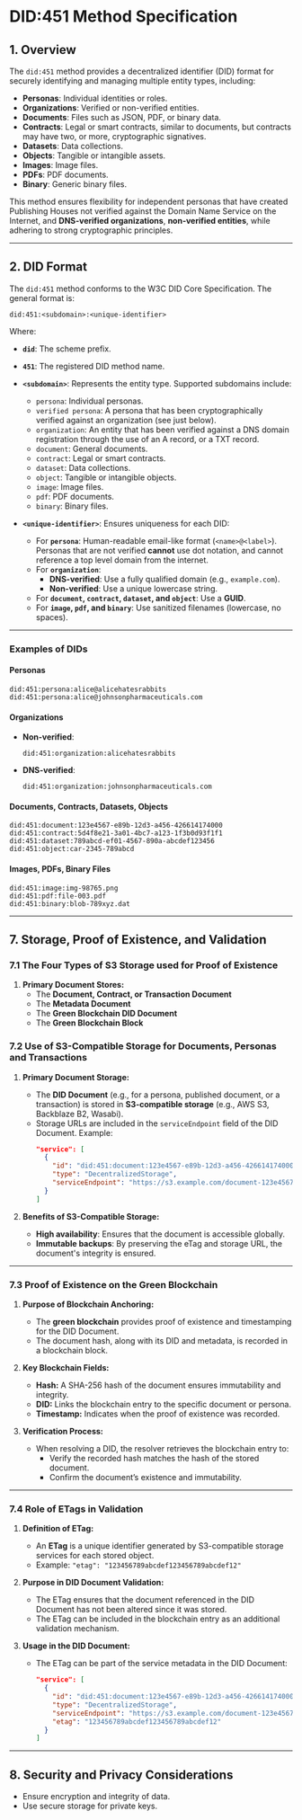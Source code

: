 
# **DID:451 Method Specification**

## **1. Overview**

The `did:451` method provides a decentralized identifier (DID) format for securely identifying and managing multiple entity types, including:
- **Personas**: Individual identities or roles.
- **Organizations**: Verified or non-verified entities.
- **Documents**: Files such as JSON, PDF, or binary data.
- **Contracts**: Legal or smart contracts, similar to documents, but contracts may have two, or more, cryptographic signatives.
- **Datasets**: Data collections.
- **Objects**: Tangible or intangible assets.
- **Images**: Image files.
- **PDFs**: PDF documents.
- **Binary**: Generic binary files.

This method ensures flexibility for independent personas that have created Publishing Houses not verified against the Domain Name Service on the Internet, and **DNS-verified organizations**, **non-verified entities**, while adhering to strong cryptographic principles.

---

## **2. DID Format**

The `did:451` method conforms to the W3C DID Core Specification. The general format is:

```plaintext
did:451:<subdomain>:<unique-identifier>
```

Where:
- **`did`**: The scheme prefix.
- **`451`**: The registered DID method name.
- **`<subdomain>`**: Represents the entity type. Supported subdomains include:
    - `persona`: Individual personas.
    - `verified persona`: A persona that has been cryptographically verified against an organization (see just below).
    - `organization`: An entity that has been verified against a DNS domain registration through the use of an A record, or a TXT record.
    - `document`: General documents.
    - `contract`: Legal or smart contracts.
    - `dataset`: Data collections.
    - `object`: Tangible or intangible objects.
    - `image`: Image files.
    - `pdf`: PDF documents.
    - `binary`: Binary files.

- **`<unique-identifier>`**: Ensures uniqueness for each DID:
    - For **`persona`**: Human-readable email-like format (`<name>@<label>`).  Personas that are not verified **cannot** use dot notation, and cannot reference a top level domain from the internet.  
    - For **`organization`**: 
        - **DNS-verified**: Use a fully qualified domain (e.g., `example.com`).
        - **Non-verified**: Use a unique lowercase string.
    - For **`document`, `contract`, `dataset`, and `object`**: Use a **GUID**.
    - For **`image`, `pdf`, and `binary`**: Use sanitized filenames (lowercase, no spaces).

---

### **Examples of DIDs**

#### **Personas**
```plaintext
did:451:persona:alice@alicehatesrabbits
did:451:persona:alice@johnsonpharmaceuticals.com
```

#### **Organizations**
- **Non-verified**:
    ```plaintext
    did:451:organization:alicehatesrabbits
    ```
- **DNS-verified**:
    ```plaintext
    did:451:organization:johnsonpharmaceuticals.com
    ```

#### **Documents, Contracts, Datasets, Objects**
```plaintext
did:451:document:123e4567-e89b-12d3-a456-426614174000
did:451:contract:5d4f8e21-3a01-4bc7-a123-1f3b0d93f1f1
did:451:dataset:789abcd-ef01-4567-890a-abcdef123456
did:451:object:car-2345-789abcd
```

#### **Images, PDFs, Binary Files**
```plaintext
did:451:image:img-98765.png
did:451:pdf:file-003.pdf
did:451:binary:blob-789xyz.dat
```

---

## **7. Storage, Proof of Existence, and Validation**

### **7.1 The Four Types of S3 Storage used for Proof of Existence**
1. **Primary Document Stores:**
   - The **Document, Contract, or Transaction Document**
   - The **Metadata Document**
   - The **Green Blockchain DID Document**
   - The **Green Blockchain Block**
    
### **7.2 Use of S3-Compatible Storage for Documents, Personas and Transactions**
1. **Primary Document Storage:**
   - The **DID Document** (e.g., for a persona, published document, or a transaction) is stored in **S3-compatible storage** (e.g., AWS S3, Backblaze B2, Wasabi).
   - Storage URLs are included in the `serviceEndpoint` field of the DID Document. Example:
     ```json
     "service": [
       {
         "id": "did:451:document:123e4567-e89b-12d3-a456-426614174000#storage",
         "type": "DecentralizedStorage",
         "serviceEndpoint": "https://s3.example.com/document-123e4567-e89b-12d3-a456-426614174000"
       }
     ]
     ```

2. **Benefits of S3-Compatible Storage:**
   - **High availability**: Ensures that the document is accessible globally.
   - **Immutable backups**: By preserving the eTag and storage URL, the document's integrity is ensured.

---

### **7.3 Proof of Existence on the Green Blockchain**
1. **Purpose of Blockchain Anchoring:**
   - The **green blockchain** provides proof of existence and timestamping for the DID Document.
   - The document hash, along with its DID and metadata, is recorded in a blockchain block.

2. **Key Blockchain Fields:**
   - **Hash:** A SHA-256 hash of the document ensures immutability and integrity.
   - **DID:** Links the blockchain entry to the specific document or persona.
   - **Timestamp:** Indicates when the proof of existence was recorded.

3. **Verification Process:**
   - When resolving a DID, the resolver retrieves the blockchain entry to:
     - Verify the recorded hash matches the hash of the stored document.
     - Confirm the document’s existence and immutability.

---

### **7.4 Role of ETags in Validation**
1. **Definition of ETag:**
   - An **ETag** is a unique identifier generated by S3-compatible storage services for each stored object.
   - Example: `"etag": "123456789abcdef123456789abcdef12"`

2. **Purpose in DID Document Validation:**
   - The ETag ensures that the document referenced in the DID Document has not been altered since it was stored.
   - The ETag can be included in the blockchain entry as an additional validation mechanism.

3. **Usage in the DID Document:**
   - The ETag can be part of the service metadata in the DID Document:
     ```json
     "service": [
       {
         "id": "did:451:document:123e4567-e89b-12d3-a456-426614174000#storage",
         "type": "DecentralizedStorage",
         "serviceEndpoint": "https://s3.example.com/document-123e4567-e89b-12d3-a456-426614174000",
         "etag": "123456789abcdef123456789abcdef12"
       }
     ]
     ```

---

## **8. Security and Privacy Considerations**
- Ensure encryption and integrity of data.
- Use secure storage for private keys.
